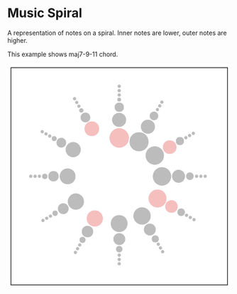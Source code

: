 # Music Spiral

A representation of notes on a spiral. Inner notes are lower, outer notes are higher.

This example shows maj7-9-11 chord.

![Example](./example.png)
